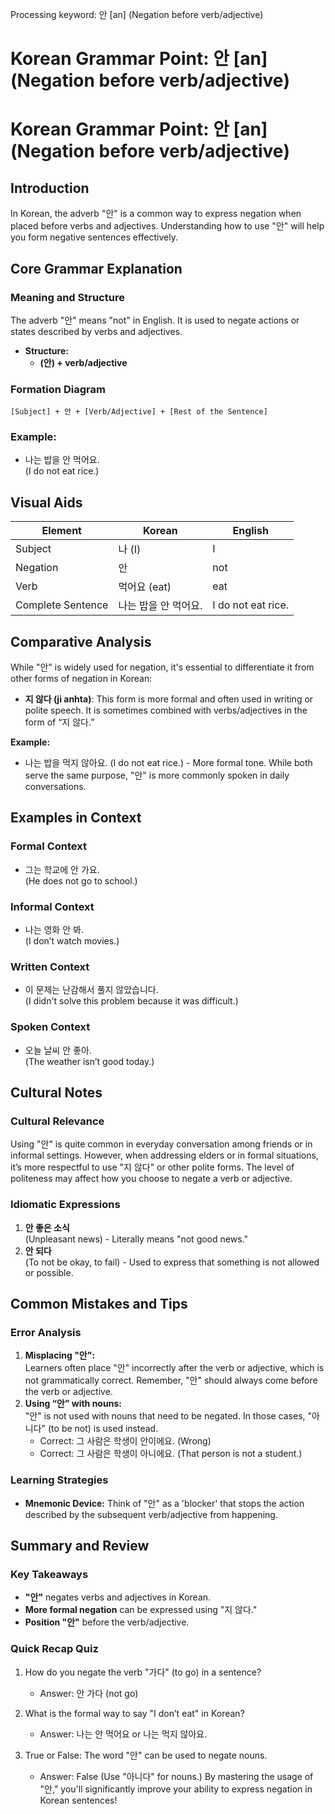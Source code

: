 Processing keyword: 안 [an] (Negation before verb/adjective)
# Korean Grammar Point: 안 [an] (Negation before verb/adjective)
# Korean Grammar Point: 안 [an] (Negation before verb/adjective)
## Introduction
In Korean, the adverb "안" is a common way to express negation when placed before verbs and adjectives. Understanding how to use "안" will help you form negative sentences effectively.
## Core Grammar Explanation
### Meaning and Structure
The adverb "안" means "not" in English. It is used to negate actions or states described by verbs and adjectives.
- **Structure:** 
  - **(안) + verb/adjective** 
### Formation Diagram
```
[Subject] + 안 + [Verb/Adjective] + [Rest of the Sentence]
```
### Example:
- 나는 밥을 안 먹어요.  
  (I do not eat rice.)
## Visual Aids
| **Element**     | **Korean**           | **English**        |
|------------------|---------------------|--------------------|
| Subject          | 나 (I)              | I                  |
| Negation         | 안                   | not                |
| Verb             | 먹어요 (eat)        | eat                |
| Complete Sentence| 나는 밥을 안 먹어요.  | I do not eat rice. |
## Comparative Analysis
While "안" is widely used for negation, it's essential to differentiate it from other forms of negation in Korean:
- **지 않다 (ji anhta)**: This form is more formal and often used in writing or polite speech. It is sometimes combined with verbs/adjectives in the form of “지 않다.”
  
**Example:** 
- 나는 밥을 먹지 않아요. (I do not eat rice.) - More formal tone.
While both serve the same purpose, "안" is more commonly spoken in daily conversations.
## Examples in Context
### Formal Context
- 그는 학교에 안 가요.  
  (He does not go to school.)
### Informal Context
- 나는 영화 안 봐.  
  (I don’t watch movies.)
### Written Context
- 이 문제는 난감해서 풀지 않았습니다.  
  (I didn't solve this problem because it was difficult.)
### Spoken Context
- 오늘 날씨 안 좋아.  
  (The weather isn’t good today.)
## Cultural Notes
### Cultural Relevance
Using "안" is quite common in everyday conversation among friends or in informal settings. However, when addressing elders or in formal situations, it’s more respectful to use "지 않다" or other polite forms. The level of politeness may affect how you choose to negate a verb or adjective.
### Idiomatic Expressions
1. **안 좋은 소식**  
   (Unpleasant news) - Literally means "not good news."
2. **안 되다**  
   (To not be okay, to fail) - Used to express that something is not allowed or possible.
## Common Mistakes and Tips
### Error Analysis
1. **Misplacing "안":**  
   Learners often place "안" incorrectly after the verb or adjective, which is not grammatically correct. Remember, "안" should always come before the verb or adjective.
2. **Using “안” with nouns:**  
   "안" is not used with nouns that need to be negated. In those cases, "아니다" (to be not) is used instead.
   - Correct: 그 사람은 학생이 안이에요. (Wrong)
   - Correct: 그 사람은 학생이 아니에요. (That person is not a student.)
### Learning Strategies
- **Mnemonic Device:** Think of "안" as a 'blocker' that stops the action described by the subsequent verb/adjective from happening.
## Summary and Review
### Key Takeaways
- **"안"** negates verbs and adjectives in Korean.
- **More formal negation** can be expressed using "지 않다."
- **Position "안"** before the verb/adjective.
  
### Quick Recap Quiz
1. How do you negate the verb "가다" (to go) in a sentence?
   - Answer: 안 가다 (not go)
  
2. What is the formal way to say "I don’t eat" in Korean?
   - Answer: 나는 안 먹어요 or 나는 먹지 않아요. 
3. True or False: The word "안" can be used to negate nouns.
   - Answer: False (Use "아니다" for nouns.)
By mastering the usage of "안," you'll significantly improve your ability to express negation in Korean sentences!
